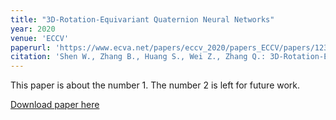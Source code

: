 ```yaml
---
title: "3D-Rotation-Equivariant Quaternion Neural Networks"
year: 2020
venue: 'ECCV'
paperurl: 'https://www.ecva.net/papers/eccv_2020/papers_ECCV/papers/123650528.pdf'
citation: 'Shen W., Zhang B., Huang S., Wei Z., Zhang Q.: 3D-Rotation-Equivariant Quaternion Neural Networks. In: Proceedings of the European Conference on Computer Vision (ECCV). pp. 531-547 (2020)'
---
```

This paper is about the number 1. The number 2 is left for future work.

[Download paper here](https://www.ecva.net/papers/eccv_2020/papers_ECCV/papers/123650528.pdf)
